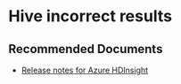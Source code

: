 <properties
  pageTitle="Hive incorrect results"
  description="Hive incorrect results"
  Service="microsoft.hdinsight"
  resource="clusters"
  authors="pjfreitas"
  ms.author="pfreitas"
  displayOrder="16"
  selfHelpType="resource"
  supportTopicIds="32629060"
  resourceTags=""
  productPesIds="15078"
  cloudEnvironments="MoonCake"
  ArticleId="11431604-67f0-4c37-9ee5-1f40758262ba"
/>

# Hive incorrect results 

## **Recommended Documents**

* [Release notes for Azure HDInsight](https://docs.azure.cn/hdinsight/hdinsight-release-notes#apache-patch-information)
